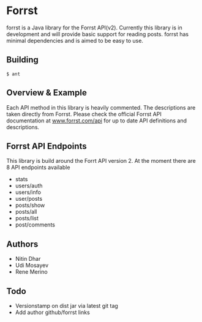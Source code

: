 Forrst
======
forrst is a Java library for the Forrst API(v2). Currently this library is in development and will provide basic support for reading posts. forrst has minimal dependencies and is aimed to be easy to use.

Building
--------
    $ ant

Overview & Example
------------------
Each API method in this library is heavily commented. The descriptions are taken directly from Forrst. Please check the official Forrst API documentation at www.forrst.com/api for up to date API definitions and descriptions.

Forrst API Endpoints
--------------------
This library is build around the Forrt API version 2. At the moment there are 8 API endpoints available

- stats
- users/auth
- users/info
- user/posts
- posts/show
- posts/all
- posts/list
- post/comments


Authors
-------

- Nitin Dhar
- Udi Mosayev
- Rene Merino

Todo
----

- Versionstamp on dist jar via latest git tag
- Add author github/forrst links